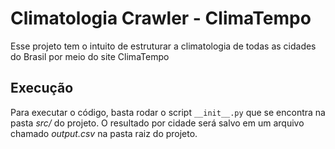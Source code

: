 # Climatologia Crawler - ClimaTempo
Esse projeto tem o intuito de estruturar a climatologia de todas as cidades do Brasil por meio do site ClimaTempo

## Execução

Para executar o código, basta rodar o script `__init__.py` que se encontra na pasta *src/* do projeto. O resultado por cidade será salvo em um arquivo chamado *output.csv* na pasta raiz do projeto.
